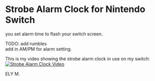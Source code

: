 # Strobe Alarm Clock for Nintendo Switch

you set alarm time to flash your switch screen.      

TODO: 
add rumbles  
add in AM/PM for alarm setting.   



This is my video showing the strobe alarm clock in use on my switch:  
[![Strobe Alarm Clock Video](http://img.youtube.com/vi/PWhrkJB4NKg/0.jpg)](https://www.youtube.com/watch?v=PWhrkJB4NKg)

 

ELY M. 
